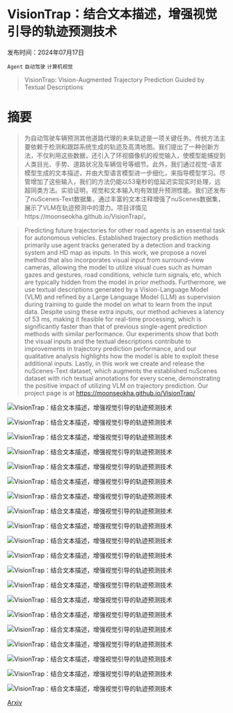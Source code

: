 # VisionTrap：结合文本描述，增强视觉引导的轨迹预测技术

发布时间：2024年07月17日

`Agent` `自动驾驶` `计算机视觉`

> VisionTrap: Vision-Augmented Trajectory Prediction Guided by Textual Descriptions

# 摘要

> 为自动驾驶车辆预测其他道路代理的未来轨迹是一项关键任务。传统方法主要依赖于检测和跟踪系统生成的轨迹及高清地图。我们提出了一种创新方法，不仅利用这些数据，还引入了环视摄像机的视觉输入，使模型能捕捉到人类目光、手势、道路状况及车辆信号等细节。此外，我们通过视觉-语言模型生成的文本描述，并由大型语言模型进一步细化，来指导模型学习。尽管增加了这些输入，我们的方法仍能以53毫秒的低延迟实现实时处理，远超同类方法。实验证明，视觉和文本输入均有效提升预测性能。我们还发布了nuScenes-Text数据集，通过丰富的文本注释增强了nuScenes数据集，展示了VLM在轨迹预测中的潜力。项目详情见https://moonseokha.github.io/VisionTrap/。

> Predicting future trajectories for other road agents is an essential task for autonomous vehicles. Established trajectory prediction methods primarily use agent tracks generated by a detection and tracking system and HD map as inputs. In this work, we propose a novel method that also incorporates visual input from surround-view cameras, allowing the model to utilize visual cues such as human gazes and gestures, road conditions, vehicle turn signals, etc, which are typically hidden from the model in prior methods. Furthermore, we use textual descriptions generated by a Vision-Language Model (VLM) and refined by a Large Language Model (LLM) as supervision during training to guide the model on what to learn from the input data. Despite using these extra inputs, our method achieves a latency of 53 ms, making it feasible for real-time processing, which is significantly faster than that of previous single-agent prediction methods with similar performance. Our experiments show that both the visual inputs and the textual descriptions contribute to improvements in trajectory prediction performance, and our qualitative analysis highlights how the model is able to exploit these additional inputs. Lastly, in this work we create and release the nuScenes-Text dataset, which augments the established nuScenes dataset with rich textual annotations for every scene, demonstrating the positive impact of utilizing VLM on trajectory prediction. Our project page is at https://moonseokha.github.io/VisionTrap/

![VisionTrap：结合文本描述，增强视觉引导的轨迹预测技术](../../../paper_images/2407.12345/x1.png)

![VisionTrap：结合文本描述，增强视觉引导的轨迹预测技术](../../../paper_images/2407.12345/x2.png)

![VisionTrap：结合文本描述，增强视觉引导的轨迹预测技术](../../../paper_images/2407.12345/x3.png)

![VisionTrap：结合文本描述，增强视觉引导的轨迹预测技术](../../../paper_images/2407.12345/x4.png)

![VisionTrap：结合文本描述，增强视觉引导的轨迹预测技术](../../../paper_images/2407.12345/x5.png)

![VisionTrap：结合文本描述，增强视觉引导的轨迹预测技术](../../../paper_images/2407.12345/x6.png)

![VisionTrap：结合文本描述，增强视觉引导的轨迹预测技术](../../../paper_images/2407.12345/x7.png)

![VisionTrap：结合文本描述，增强视觉引导的轨迹预测技术](../../../paper_images/2407.12345/x8.png)

![VisionTrap：结合文本描述，增强视觉引导的轨迹预测技术](../../../paper_images/2407.12345/x9.png)

![VisionTrap：结合文本描述，增强视觉引导的轨迹预测技术](../../../paper_images/2407.12345/x10.png)

![VisionTrap：结合文本描述，增强视觉引导的轨迹预测技术](../../../paper_images/2407.12345/x11.png)

![VisionTrap：结合文本描述，增强视觉引导的轨迹预测技术](../../../paper_images/2407.12345/x12.png)

![VisionTrap：结合文本描述，增强视觉引导的轨迹预测技术](../../../paper_images/2407.12345/x13.png)

![VisionTrap：结合文本描述，增强视觉引导的轨迹预测技术](../../../paper_images/2407.12345/x14.png)

![VisionTrap：结合文本描述，增强视觉引导的轨迹预测技术](../../../paper_images/2407.12345/x15.png)

![VisionTrap：结合文本描述，增强视觉引导的轨迹预测技术](../../../paper_images/2407.12345/x16.png)

![VisionTrap：结合文本描述，增强视觉引导的轨迹预测技术](../../../paper_images/2407.12345/x17.png)

![VisionTrap：结合文本描述，增强视觉引导的轨迹预测技术](../../../paper_images/2407.12345/x19.png)

![VisionTrap：结合文本描述，增强视觉引导的轨迹预测技术](../../../paper_images/2407.12345/x20.png)

![VisionTrap：结合文本描述，增强视觉引导的轨迹预测技术](../../../paper_images/2407.12345/x21.png)

[Arxiv](https://arxiv.org/abs/2407.12345)